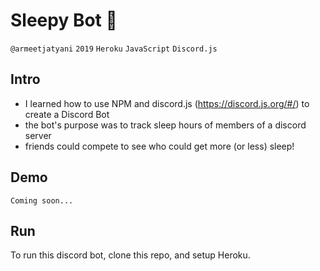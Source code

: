 # Sleepy Bot 🌙
`@armeetjatyani` `2019` `Heroku` `JavaScript` `Discord.js`

## Intro
- I learned how to use NPM and discord.js (https://discord.js.org/#/) to create a Discord Bot
- the bot's purpose was to track sleep hours of members of a discord server
- friends could compete to see who could get more (or less) sleep!

## Demo
`Coming soon...`

## Run
To run this discord bot, clone this repo, and setup Heroku.
